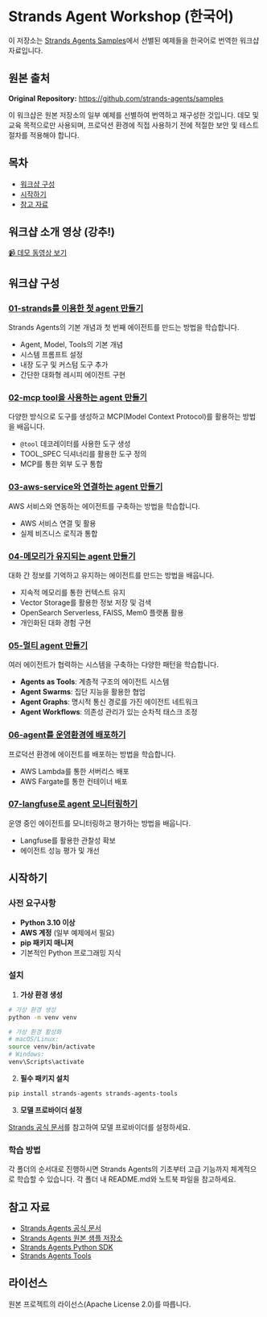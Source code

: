 # Strands Agent Workshop (한국어)

이 저장소는 [Strands Agents Samples](https://github.com/strands-agents/samples)에서 선별된 예제들을 한국어로 번역한 워크샵 자료입니다.

## 원본 출처

**Original Repository:** https://github.com/strands-agents/samples

이 워크샵은 원본 저장소의 일부 예제를 선별하여 번역하고 재구성한 것입니다. 데모 및 교육 목적으로만 사용되며, 프로덕션 환경에 직접 사용하기 전에 적절한 보안 및 테스트 절차를 적용해야 합니다.

## 목차

- [워크샵 구성](#워크샵-구성)
- [시작하기](#시작하기)
- [참고 자료](#참고-자료)

## 워크샵 소개 영상 (강추!) 

[📹 데모 동영상 보기](https://github.com/user-attachments/assets/2e5c8b49-10c1-492f-aa9d-36788f06c83b)

## 워크샵 구성

### [01-strands를 이용한 첫 agent 만들기](./01-strands를%20이용한%20첫%20agent%20만들기/)
Strands Agents의 기본 개념과 첫 번째 에이전트를 만드는 방법을 학습합니다.
- Agent, Model, Tools의 기본 개념
- 시스템 프롬프트 설정
- 내장 도구 및 커스텀 도구 추가
- 간단한 대화형 레시피 에이전트 구현

### [02-mcp tool을 사용하는 agent 만들기](./02-mcp%20tool을%20사용하는%20agent%20만들기/)
다양한 방식으로 도구를 생성하고 MCP(Model Context Protocol)를 활용하는 방법을 배웁니다.
- `@tool` 데코레이터를 사용한 도구 생성
- TOOL_SPEC 딕셔너리를 활용한 도구 정의
- MCP를 통한 외부 도구 통합

### [03-aws-service와 연결하는 agent 만들기](./03-aws-service와%20연결하는%20agent%20만들기/)
AWS 서비스와 연동하는 에이전트를 구축하는 방법을 학습합니다.
- AWS 서비스 연결 및 활용
- 실제 비즈니스 로직과 통합

### [04-메모리가 유지되는 agent 만들기](./04-메모리가%20유지되는%20agent%20만들기/)
대화 간 정보를 기억하고 유지하는 에이전트를 만드는 방법을 배웁니다.
- 지속적 메모리를 통한 컨텍스트 유지
- Vector Storage를 활용한 정보 저장 및 검색
- OpenSearch Serverless, FAISS, Mem0 플랫폼 활용
- 개인화된 대화 경험 구현

### [05-멀티 agent 만들기](./05-멀티%20agent%20만들기/)
여러 에이전트가 협력하는 시스템을 구축하는 다양한 패턴을 학습합니다.
- **Agents as Tools**: 계층적 구조의 에이전트 시스템
- **Agent Swarms**: 집단 지능을 활용한 협업
- **Agent Graphs**: 명시적 통신 경로를 가진 에이전트 네트워크
- **Agent Workflows**: 의존성 관리가 있는 순차적 태스크 조정

### [06-agent를 운영환경에 배포하기](./06-agent를%20운영환경에%20배포하기/)
프로덕션 환경에 에이전트를 배포하는 방법을 학습합니다.
- AWS Lambda를 통한 서버리스 배포
- AWS Fargate를 통한 컨테이너 배포

### [07-langfuse로 agent 모니터링하기](./07-langfuse로%20agent%20모니터링하기/)
운영 중인 에이전트를 모니터링하고 평가하는 방법을 배웁니다.
- Langfuse를 활용한 관찰성 확보
- 에이전트 성능 평가 및 개선

## 시작하기

### 사전 요구사항
- **Python 3.10 이상**
- **AWS 계정** (일부 예제에서 필요)
- **pip 패키지 매니저**
- 기본적인 Python 프로그래밍 지식

### 설치

1. **가상 환경 생성**
```bash
# 가상 환경 생성
python -m venv venv

# 가상 환경 활성화
# macOS/Linux:
source venv/bin/activate
# Windows:
venv\Scripts\activate
```

2. **필수 패키지 설치**
```bash
pip install strands-agents strands-agents-tools
```

3. **모델 프로바이더 설정**

[Strands 공식 문서](https://strandsagents.com/latest/user-guide/quickstart/#model-providers)를 참고하여 모델 프로바이더를 설정하세요.

### 학습 방법

각 폴더의 순서대로 진행하시면 Strands Agents의 기초부터 고급 기능까지 체계적으로 학습할 수 있습니다. 각 폴더 내 README.md와 노트북 파일을 참고하세요.

## 참고 자료

- [Strands Agents 공식 문서](https://strandsagents.com/)
- [Strands Agents 원본 샘플 저장소](https://github.com/strands-agents/samples)
- [Strands Agents Python SDK](https://github.com/strands-agents/sdk-python)
- [Strands Agents Tools](https://github.com/strands-agents/tools)

## 라이선스

원본 프로젝트의 라이선스(Apache License 2.0)를 따릅니다.
